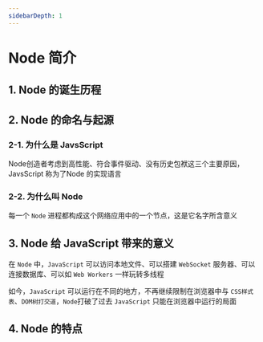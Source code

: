 ```yaml
---
sidebarDepth: 1
---
```

# Node 简介
## 1. Node 的诞生历程




## 2. Node 的命名与起源
### 2-1. 为什么是 JavsScript
Node创造者考虑到高性能、符合事件驱动、没有历史包袱这三个主要原因，JavsScript 称为了Node 的实现语言

### 2-2. 为什么叫 Node
每一个 `Node` 进程都构成这个网络应用中的一个节点，这是它名字所含意义

## 3. Node 给 JavaScript 带来的意义
在 `Node` 中，`JavaScript` 可以访问本地文件、可以搭建 `WebSocket` 服务器、可以连接数据库、可以如 `Web Workers` 一样玩转多线程

如今，`JavaScript` 可以运行在不同的地方，不再继续限制在浏览器中与 `CSS样式表`、`DOM树打交道`，`Node`打破了过去 `JavaScript` 只能在浏览器中运行的局面

## 4. Node 的特点

















